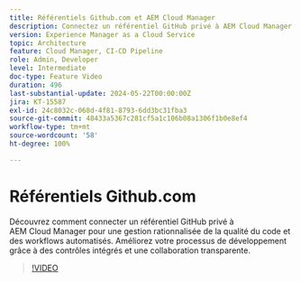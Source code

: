```yaml
---
title: Référentiels Github.com et AEM Cloud Manager
description: Connectez un référentiel GitHub privé à AEM Cloud Manager afin de rationaliser les contrôles de qualité du code, d’automatiser les workflows et d’améliorer l’efficacité du développement.
version: Experience Manager as a Cloud Service
topic: Architecture
feature: Cloud Manager, CI-CD Pipeline
role: Admin, Developer
level: Intermediate
doc-type: Feature Video
duration: 496
last-substantial-update: 2024-05-22T00:00:00Z
jira: KT-15587
exl-id: 24c8032c-068d-4f81-8793-6dd3bc31fba3
source-git-commit: 48433a5367c281cf5a1c106b08a1306f1b0e8ef4
workflow-type: tm+mt
source-wordcount: '58'
ht-degree: 100%

---
```


# Référentiels Github.com

Découvrez comment connecter un référentiel GitHub privé à AEM Cloud Manager pour une gestion rationnalisée de la qualité du code et des workflows automatisés. Améliorez votre processus de développement grâce à des contrôles intégrés et une collaboration transparente.

>[!VIDEO](https://video.tv.adobe.com/v/3429302/?learn=on)
